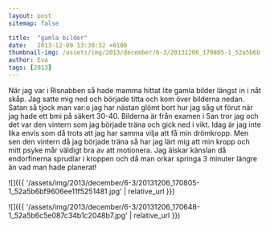 ```yaml
---
layout: post
sitemap: false

title:  "gamla bilder"
date:   2013-12-09 13:30:32 +0100
thumbnail-img: /assets/img/2013/december/6-3/20131206_170805-1_52a5b6bf9606ee11f5251481.jpg
author: Eva
tags: [2013]
---
```


När jag var i Risnabben så hade mamma hittat lite gamla bilder längst in i nåt skåp. Jag satte mig ned och började titta och kom över bilderna nedan. Satan så tjock man var:o jag har nästan glömt bort hur jag såg ut förut när jag hade ett bmi på säkert 30-40. Bilderna är från examen i 5an tror jag och det var den vintern som jag började träna och gick ned i vikt. Idag är jag inte lika envis som då trots att jag har samma vilja att få min drömkropp. Men sen den vintern då jag började träna så har jag lärt mig att min kropp och mitt psyke mår väldigt bra av att motionera.  Jag älskar känslan då endorfinerna sprudlar i kroppen och då man orkar springa 3 minuter längre än vad man hade planerat!

![]({{ '/assets/img/2013/december/6-3/20131206_170805-1_52a5b6bf9606ee11f5251481.jpg'  | relative_url }})

![]({{ '/assets/img/2013/december/6-3/20131206_170648-1_52a5b6c5e087c34b1c2048b7.jpg'  | relative_url }})

